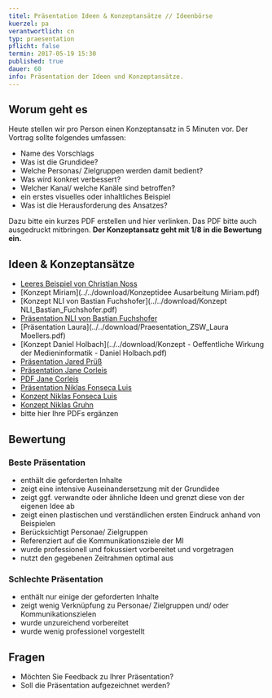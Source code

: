 ```yaml
---
titel: Präsentation Ideen & Konzeptansätze // Ideenbörse
kuerzel: pa
verantwortlich: cn
typ: praesentation
pflicht: false
termin: 2017-05-19 15:30
published: true
dauer: 60
info: Präsentation der Ideen und Konzeptansätze.
---
```


## Worum geht es

Heute stellen wir pro Person einen Konzeptansatz in 5 Minuten vor. Der Vortrag sollte folgendes umfassen:
- Name des Vorschlags 
- Was ist die Grundidee?
- Welche Personas/ Zielgruppen werden damit bedient?
- Was wird konkret verbessert?
- Welcher Kanal/ welche Kanäle sind betroffen?
- ein erstes visuelles oder inhaltliches Beispiel
- Was ist die Herausforderung des Ansatzes?

Dazu bitte ein kurzes PDF erstellen und hier verlinken. Das PDF bitte auch ausgedruckt mitbringen. **Der Konzeptansatz geht mit 1/8 in die Bewertung ein.**

## Ideen & Konzeptansätze
- [Leeres Beispiel von Christian Noss](../../download/fr-praesentation-ideen.pdf)
- [Konzept Miriam](../../download/Konzeptidee Ausarbeitung Miriam.pdf)
- [Konzept NLI von Bastian Fuchshofer](../../download/Konzept NLI_Bastian_Fuchshofer.pdf)
- [Präsentation NLI von Bastian Fuchshofer](../../download/Präsentation_NLI_Bastian_Fuchshofer.pdf)
- [Präsentation Laura](../../download/Praesentation_ZSW_Laura Moellers.pdf)
- [Konzept Daniel Holbach](../../download/Konzept - Oeffentliche Wirkung der Medieninformatik - Daniel Holbach.pdf)
- [Präsentation Jared Prüß](../../download/VisuelleObjekte-Praese.pdf)
- [Präsentation Jane Corleis](../../download/Jane_dk_Praesentation.pdf)
- [PDF Jane Corleis](../../download/Jane_dk_PDF.pdf)
- [Präsentation Niklas Fonseca Luis](../../download/Präsentation_Farben-Niklas_Fonseca_Luis.pdf)
- [Konzept Niklas Fonseca Luis](../../download/Konzept_Farben-Niklas_Fonseca_Luis.pdf)
- [Konzept Niklas Gruhn](../../download/Konzeptidee%20-%20Niklas%20Gruhn.pdf)
- bitte hier Ihre PDFs ergänzen

## Bewertung

### Beste Präsentation
- enthält die geforderten Inhalte
- zeigt eine intensive Auseinandersetzung mit der Grundidee
- zeigt ggf. verwandte oder ähnliche Ideen und grenzt diese von der eigenen Idee ab
- zeigt einen plastischen und verständlichen ersten Eindruck anhand von Beispielen
- Berücksichtigt Personae/ Zielgruppen
- Referenziert auf die Kommunikationsziele der MI
- wurde professionell und fokussiert vorbereitet und vorgetragen
- nutzt den gegebenen Zeitrahmen optimal aus

### Schlechte Präsentation
- enthält nur einige der geforderten Inhalte
- zeigt wenig Verknüpfung zu Personae/ Zielgruppen und/ oder Kommunikationszielen
- wurde unzureichend vorbereitet
- wurde wenig professionel vorgestellt
 

## Fragen
- Möchten Sie Feedback zu Ihrer Präsentation?
- Soll die Präsentation aufgezeichnet werden?
